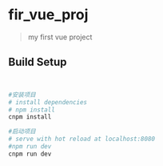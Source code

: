 # fir_vue_proj

> my first vue project

## Build Setup

``` bash


#安装项目
# install dependencies
# npm install
cnpm install

#启动项目
# serve with hot reload at localhost:8080
#npm run dev
cnpm run dev

